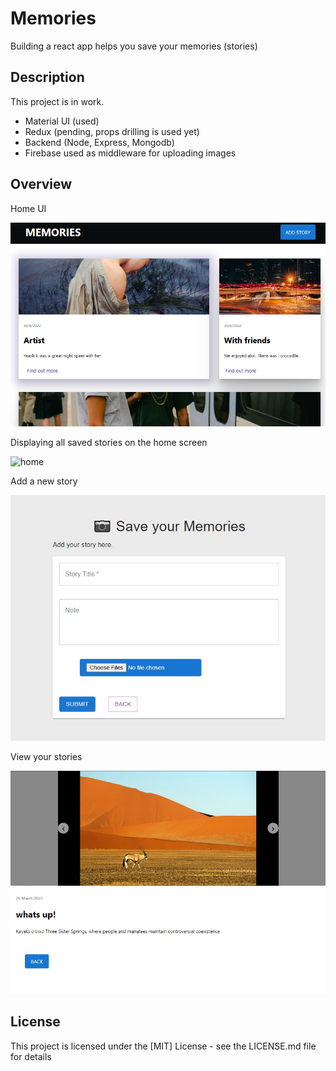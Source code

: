 # Memories

Building a react app helps you save your memories (stories)

## Description

This project is in work. 

* Material UI (used)
* Redux (pending,  props drilling is used yet)
* Backend (Node, Express, Mongodb)
* Firebase used as middleware for uploading images

## Overview

Home UI

![home-ui](./images/home-ui.jpg)

Displaying all saved stories on the home screen

![home](./images/memories-ui.gif)

Add a new story

![mui form](./images/form.jpg)

View your stories

![slide show](./images/slides.jpg)





## License

This project is licensed under the [MIT] License - see the LICENSE.md file for details

